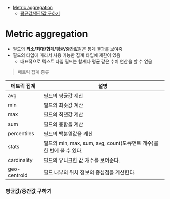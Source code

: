 - [Metric aggregation](#metric-aggregation)
    - [평균값/중간값 구하기](#평균값중간값-구하기)

# Metric aggregation

- 필드의 **최소/최대/합계/평균/중간값**같은 통계 결과를 보여줌
- 필드의 타입에 따라서 사용 가능한 집계 타입에 제한이 있음
  - 대표적으로 텍스트 타입 필드는 합계나 평균 같은 수치 연산을 할 수 없음


> 메트릭 집계 종류

| 메트릭 집계  | 설명                                                                  |
| ------------ | --------------------------------------------------------------------- |
| avg          | 필드의 평균값 계산                                                    |
| min          | 필드의 최솟값 계산                                                    |
| max          | 필드의 최댓값 계산                                                    |
| sum          | 필드의 총합을 계산                                                    |
| percentiles  | 필드의 백분윗값을 계산                                                |
| stats        | 필드의 min, max, sum, avg, count(도큐먼트 개수)를 한 번에 볼 수 있다. |
| cardinality  | 필드의 유니크한 값 개수를 보여준다.                                   |
| geo-centroid | 필드 내부의 위치 정보의 중심점을 계산한다.                            |

### 평균값/중간값 구하기

